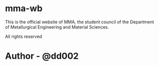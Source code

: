 # mma-wb

This is the official website of MMA, the student council of the Department of Metallurgical Engineering and Material Sciences.

All rights reserved

# Author - @dd002
